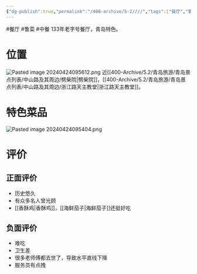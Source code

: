 ```yaml
---
{"dg-publish":true,"permalink":"/400-archive/5-2////","tags":["餐厅","鲁菜","中餐"]}
---
```


#餐厅 #鲁菜 #中餐 
133年老字号餐厅，青岛特色。
# 位置
![Pasted image 20240424095612.png](/img/user/800-%E5%85%B6%E4%BB%96/801-%E5%9B%BE%E7%89%87/Pasted%20image%2020240424095612.png)
近[[400-Archive/5.2/青岛旅游/青岛景点列表/中山路及其周边/劈柴院\|劈柴院]]，[[400-Archive/5.2/青岛旅游/青岛景点列表/中山路及其周边/浙江路天主教堂\|浙江路天主教堂]]。
# 特色菜品
![Pasted image 20240424095404.png](/img/user/800-%E5%85%B6%E4%BB%96/801-%E5%9B%BE%E7%89%87/Pasted%20image%2020240424095404.png)
# 评价
## 正面评价
- 历史悠久
- 有众多名人曾光顾
- [[香酥鸡\|香酥鸡]]，[[海鲜茄子\|海鲜茄子]]还挺好吃
## 负面评价
- 难吃
- 卫生差
- 很多老师傅都去世了，导致水平直线下降
- 服务员有点拽
